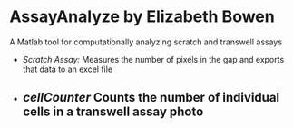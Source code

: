 # AssayAnalyze by Elizabeth Bowen
A Matlab tool for computationally analyzing scratch and transwell assays
- *Scratch Assay:* Measures the number of pixels in the gap and exports that data to an excel file
- *cellCounter* Counts the number of individual cells in a transwell assay photo
  - 
